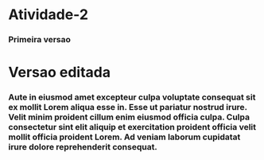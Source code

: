 # Atividade-2

### Primeira versao

# Versao editada

### Aute in eiusmod amet excepteur culpa voluptate consequat sit ex mollit Lorem aliqua esse in. Esse ut pariatur nostrud irure. Velit minim proident cillum enim eiusmod officia culpa. Culpa consectetur sint elit aliquip et exercitation proident officia velit mollit officia proident Lorem. Ad veniam laborum cupidatat irure dolore reprehenderit consequat.
